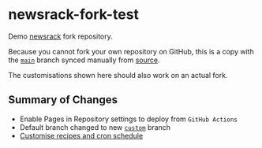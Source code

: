 # newsrack-fork-test

Demo [newsrack](https://github.com/ping/newsrack/) fork repository.

Because you cannot fork your own repository on GitHub, this is a copy with the [`main`](https://github.com/ping/newsrack-fork-test/tree/main) branch synced manually from [source](https://github.com/ping/newsrack/tree/main).

The customisations shown here should also work on an actual fork.

## Summary of Changes

- Enable Pages in Repository settings to deploy from `GitHub Actions`
- Default branch changed to new [`custom`](https://github.com/ping/newsrack-fork-test/tree/custom) branch
- [Customise recipes and cron schedule](https://github.com/ping/newsrack-fork-test/compare/main...custom)
